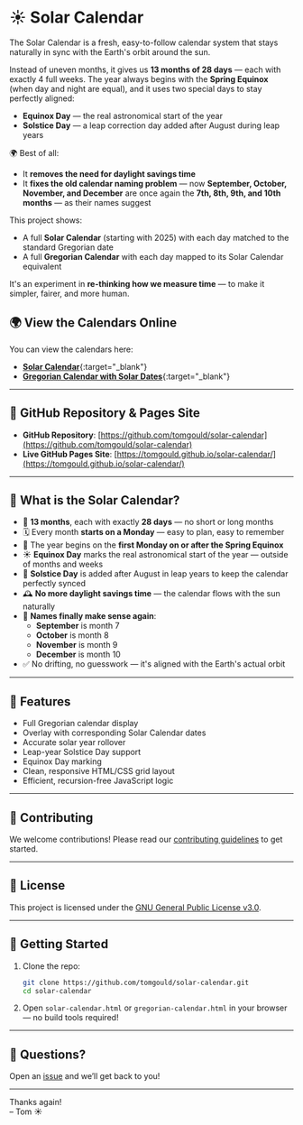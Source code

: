 # ☀️ Solar Calendar

The Solar Calendar is a fresh, easy-to-follow calendar system that stays naturally in sync with the Earth's orbit around the sun.

Instead of uneven months, it gives us **13 months of 28 days** — each with exactly 4 full weeks. The year always begins with the **Spring Equinox** (when day and night are equal), and it uses two special days to stay perfectly aligned:

- **Equinox Day** — the real astronomical start of the year
- **Solstice Day** — a leap correction day added after August during leap years

🌍 Best of all:
- It **removes the need for daylight savings time**
- It **fixes the old calendar naming problem** — now **September, October, November, and December** are once again the **7th, 8th, 9th, and 10th months** — as their names suggest

This project shows:

- A full **Solar Calendar** (starting with 2025) with each day matched to the standard Gregorian date
- A full **Gregorian Calendar** with each day mapped to its Solar Calendar equivalent

It's an experiment in **re-thinking how we measure time** — to make it simpler, fairer, and more human.

## 🌍 View the Calendars Online

You can view the calendars here:

- [**Solar Calendar**](https://tomgould.github.io/solar-calendar/solar-calendar.html){:target="_blank"}
- [**Gregorian Calendar with Solar Dates**](https://tomgould.github.io/solar-calendar/gregorian-calendar.html){:target="_blank"}

---

## 🔄 GitHub Repository & Pages Site

- **GitHub Repository**: [https://github.com/tomgould/solar-calendar](https://github.com/tomgould/solar-calendar)
- **Live GitHub Pages Site**: [https://tomgould.github.io/solar-calendar/](https://tomgould.github.io/solar-calendar/)

---

## 🔭 What is the Solar Calendar?

- 📅 **13 months**, each with exactly **28 days** — no short or long months
- 🗓️ Every month **starts on a Monday** — easy to plan, easy to remember
- 🌱 The year begins on the **first Monday on or after the Spring Equinox**
- ☀️ **Equinox Day** marks the real astronomical start of the year — outside of months and weeks
- 🔁 **Solstice Day** is added after August in leap years to keep the calendar perfectly synced
- 🕰️ **No more daylight savings time** — the calendar flows with the sun naturally
- 🧠 **Names finally make sense again**:
   - **September** is month 7
   - **October** is month 8
   - **November** is month 9
   - **December** is month 10
- ✅ No drifting, no guesswork — it's aligned with the Earth's actual orbit


---

## 🧠 Features

- Full Gregorian calendar display
- Overlay with corresponding Solar Calendar dates
- Accurate solar year rollover
- Leap-year Solstice Day support
- Equinox Day marking
- Clean, responsive HTML/CSS grid layout
- Efficient, recursion-free JavaScript logic

---

## 🙌 Contributing

We welcome contributions! Please read our [contributing guidelines](CONTRIBUTING.md) to get started.

---

## 📄 License

This project is licensed under the [GNU General Public License v3.0](https://www.gnu.org/licenses/gpl-3.0.html).

---

## 🚀 Getting Started

1. Clone the repo:
   ```bash
   git clone https://github.com/tomgould/solar-calendar.git
   cd solar-calendar
   ```

2. Open `solar-calendar.html` or `gregorian-calendar.html` in your browser — no build tools required!

---

## 🙋 Questions?

Open an [issue](https://github.com/tomgould/solar-calendar/issues) and we’ll get back to you!

---

Thanks again!  
– Tom ☀️
